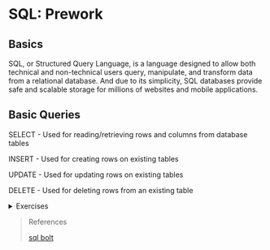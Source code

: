 # SQL: Prework

## Basics

SQL, or Structured Query Language, is a language designed to allow both technical and non-technical users query, manipulate, and transform data from a relational database. And due to its simplicity, SQL databases provide safe and scalable storage for millions of websites and mobile applications.

## Basic Queries

SELECT - Used for reading/retrieving rows and columns from database tables

INSERT - Used for creating rows on existing tables

UPDATE - Used for updating rows on existing tables

DELETE - Used for deleting rows from an existing table

<details closed><summary>Exercises</summary>

![SQL bolt Task Complete](../assets/401presql/sqlbolt1.png)
![SQL bolt Task Complete](../assets/401presql/sqlbolt2.png)
![SQL bolt Task Complete](../assets/401presql/sqlbolt3.png)
![SQL bolt Task Complete](../assets/401presql/sqlbolt4.png)
![SQL bolt Task Complete](../assets/401presql/sqlbolt5.png)
![SQL bolt Task Complete](../assets/401presql/sqlbolt6.png)
![SQL bolt Task Complete](../assets/401presql/sqlbolt13.png)
![SQL bolt Task Complete](../assets/401presql/sqlbolt14.png)
![SQL bolt Task Complete](../assets/401presql/sqlbolt15.png)
![SQL bolt Task Complete](../assets/401presql/sqlbolt16.png)
![SQL bolt Task Complete](../assets/401presql/sqlbolt17.png)
![SQL bolt Task Complete](../assets/401presql/sqlbolt18.png)
</details>

>References
>
>[sql bolt](https://sqlbolt.com/)